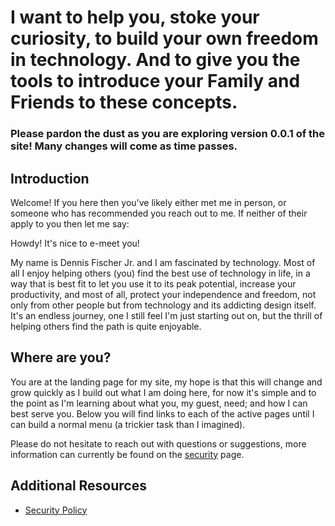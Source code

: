 # I want to help you, stoke your curiosity, to build your own freedom in technology. And to give you the tools to introduce your Family and Friends to these concepts.
### Please pardon the dust as you are exploring version 0.0.1 of the site! Many changes will come as time passes.

## Introduction

Welcome! If you here then you've likely either met me in person, or someone who has recommended you reach out to me. If neither of their apply to you then let me say:

Howdy! It's nice to e-meet you!

My name is Dennis Fischer Jr. and I am fascinated by technology. Most of all I enjoy helping others (you) find the best use of technology in life, in a way that is best fit to let you use it to its peak potential, increase your productivity, and most of all, protect your independence and freedom, not only from other people but from technology and its addicting design itself. It's an endless journey, one I still feel I'm just starting out on, but the thrill of helping others find the path is quite enjoyable.

## Where are you?

You are at the landing page for my site, my hope is that this will change and grow quickly as I build out what I am doing here, for now it's simple and to the point as I'm learning about what you, my guest, need; and how I can best serve you. Below you will find links to each of the active pages until I can build a normal menu (a trickier task than I imagined).

Please do not hesitate to reach out with questions or suggestions, more information can currently be found on the [security](https://github.com/dwfjr/dwfjr.com/security/policy) page.

## Additional Resources
- [Security Policy](https://github.com/dwfjr/dwfjr.com/security/policy)
